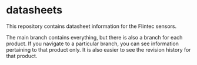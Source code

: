 # datasheets

This repository contains datasheet information for the Flintec sensors.

The main branch contains everything, but there is also a branch for each product. If you navigate to a particular branch, you can see information pertaining to that product only. It is also easier to see the revision history for that product.
